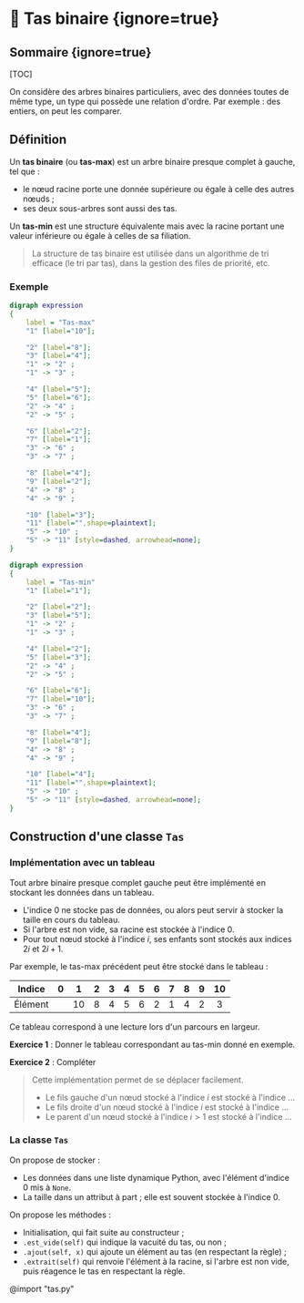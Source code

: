 # :grapes: Tas binaire {ignore=true}

## Sommaire {ignore=true}

[TOC]

On considère des arbres binaires particuliers, avec des données toutes de même type, un type qui possède une relation d'ordre. Par exemple : des entiers, on peut les comparer.

## Définition

Un **tas binaire** (ou **tas-max**) est un arbre binaire presque complet à gauche, tel que :
* le nœud racine porte une donnée supérieure ou égale à celle des autres nœuds ;
* ses deux sous-arbres sont aussi des tas.

Un **tas-min** est une structure équivalente mais avec la racine portant une valeur inférieure ou égale à celles de sa filiation.

> La structure de tas binaire est utilisée dans un algorithme de tri efficace (le tri par tas), dans la gestion des files de priorité, etc.

### Exemple

```dot
digraph expression
{
    label = "Tas-max"
    "1" [label="10"];

    "2" [label="8"];
    "3" [label="4"];
    "1" -> "2" ;
    "1" -> "3" ;

    "4" [label="5"];
    "5" [label="6"];
    "2" -> "4" ;
    "2" -> "5" ;

    "6" [label="2"];
    "7" [label="1"];
    "3" -> "6" ;
    "3" -> "7" ;

    "8" [label="4"];
    "9" [label="2"];
    "4" -> "8" ;
    "4" -> "9" ;

    "10" [label="3"];
    "11" [label="",shape=plaintext];
    "5" -> "10" ;
    "5" -> "11" [style=dashed, arrowhead=none];
}
```


```dot
digraph expression
{
    label = "Tas-min"
    "1" [label="1"];

    "2" [label="2"];
    "3" [label="5"];
    "1" -> "2" ;
    "1" -> "3" ;

    "4" [label="2"];
    "5" [label="3"];
    "2" -> "4" ;
    "2" -> "5" ;

    "6" [label="6"];
    "7" [label="10"];
    "3" -> "6" ;
    "3" -> "7" ;

    "8" [label="4"];
    "9" [label="8"];
    "4" -> "8" ;
    "4" -> "9" ;

    "10" [label="4"];
    "11" [label="",shape=plaintext];
    "5" -> "10" ;
    "5" -> "11" [style=dashed, arrowhead=none];
}
```

## Construction d'une classe `Tas`

### Implémentation avec un tableau

Tout arbre binaire presque complet gauche peut être implémenté en stockant les données dans un tableau.
* L'indice $0$ ne stocke pas de données, ou alors peut servir à stocker la taille en cours du tableau.
* Si l'arbre est non vide, sa racine est stockée à l'indice $0$.
* Pour tout nœud stocké à l'indice $i$, ses enfants sont stockés aux indices $2i$ et $2i+1$.


Par exemple, le tas-max précédent peut être stocké dans le tableau :

|Indice |$0$ |$1$ |$2$ |$3$ |$4$ |$5$ |$6$ |$7$ |$8$ |$9$ |$10$|
|-------|:--:|:--:|:--:|:--:|:--:|:--:|:--:|:--:|:--:|:--:|:--:|
|Élément|    |$10$|$8$ |$4$ |$5$ |$6$ |$2$ |$1$ |$4$ |$2$ |$3$ |

Ce tableau correspond à une lecture lors d'un parcours en largeur.

**Exercice 1** : Donner le tableau correspondant au tas-min donné en exemple.

**Exercice 2** : Compléter
> Cette implémentation permet de se déplacer facilement.
> * Le fils gauche d'un nœud stocké à l'indice $i$ est stocké à l'indice ...
> * Le fils droite d'un nœud stocké à l'indice $i$ est stocké à l'indice ...
> * Le parent d'un nœud stocké à l'indice $i > 1$ est stocké à l'indice ...

### La classe `Tas`

On propose de stocker :
* Les données dans une liste dynamique Python, avec l'élément d'indice $0$ mis à `None`.
* La taille dans un attribut à part ; elle est souvent stockée à l'indice $0$.

On propose les méthodes :
* Initialisation, qui fait suite au constructeur ;
* `.est_vide(self)` qui indique la vacuité du tas, ou non ;
* `.ajout(self, x)` qui ajoute un élément au tas (en respectant la règle) ;
* `.extrait(self)` qui renvoie l'élément à la racine, si l'arbre est non vide, puis réagence le tas en respectant la règle.

@import "tas.py"
